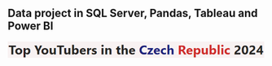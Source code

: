 ## Data project in SQL Server, Pandas, Tableau and Power BI
![Top YouTube Channels in Czech Republic in 2024](assets/images/MainTopic.png)


